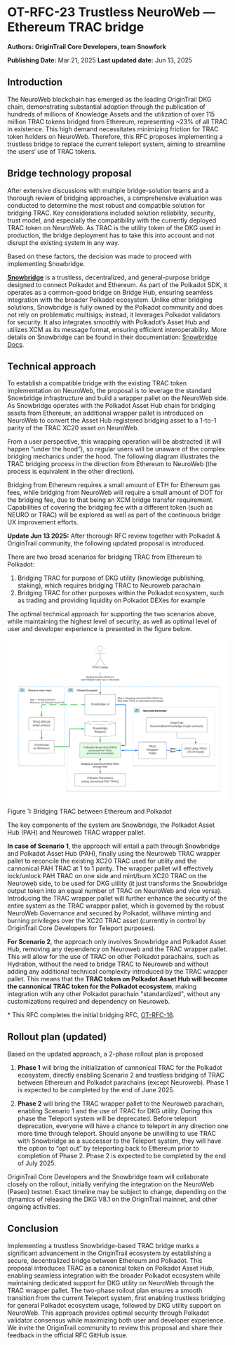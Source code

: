 # OT-RFC-23 Trustless NeuroWeb — Ethereum TRAC bridge

**Authors: OriginTrail Core Developers, team Snowfork**

**Publishing Date:** Mar 21, 2025
**Last updated date:** Jun 13, 2025

## **Introduction**

The NeuroWeb blockchain has emerged as the leading OriginTrail DKG chain, demonstrating substantial adoption through the publication of hundreds of millions of Knowledge Assets and the utilization of over 115 million TRAC tokens bridged from Ethereum, representing \~23% of all TRAC in existence. This high demand necessitates minimizing friction for TRAC token holders on NeuroWeb. Therefore, this RFC proposes implementing a trustless bridge to replace the current teleport system, aiming to streamline the users‘ use of TRAC tokens.

## **Bridge technology proposal**

After extensive discussions with multiple bridge-solution teams and a thorough review of bridging approaches, a comprehensive evaluation was conducted to determine the most robust and compatible solution for bridging TRAC. Key considerations included solution reliability, security, trust model, and especially the compatibility with the currently deployed TRAC token on NeuroWeb. As TRAC is the utility token of the DKG used in production, the bridge deployment has to take this into account and not disrupt the existing system in any way. 

Based on these factors, the decision was made to proceed with implementing Snowbridge.

[**Snowbridge**](https://app.snowbridge.network/) is a trustless, decentralized, and general-purpose bridge designed to connect Polkadot and Ethereum. As part of the Polkadot SDK, it operates as a common-good bridge on Bridge Hub, ensuring seamless integration with the broader Polkadot ecosystem. Unlike other bridging solutions, Snowbridge is fully owned by the Polkadot community and does not rely on problematic multisigs; instead, it leverages Polkadot validators for security. It also integrates smoothly with Polkadot’s Asset Hub and utilizes XCM as its message format, ensuring efficient interoperability. More details on Snowbridge can be found in their documentation: [Snowbridge Docs](https://docs.snowbridge.network/).

## **Technical approach**

To establish a compatible bridge with the existing TRAC token implementation on NeuroWeb, the proposal is to leverage the standard Snowbridge infrastructure and build a wrapper pallet on the NeuroWeb side. As Snowbridge operates with the Polkadot Asset Hub chain for bridging assets from Ethereum, an additional wrapper pallet is introduced on NeuroWeb to convert the Asset Hub registered bridging asset to a 1-to-1 parity of the TRAC XC20 asset on NeuroWeb. 

From a user perspective, this wrapping operation will be abstracted (it will happen “under the hood”), so regular users will be unaware of the complex bridging mechanics under the hood. The following diagram illustrates the TRAC bridging process in the direction from Ethereum to NeuroWeb (the process is equivalent in the other direction).

Bridging from Ethereum requires a small amount of ETH for Ethereum gas fees, while bridging from NeuroWeb will require a small amount of DOT for the bridging fee, due to that being an XCM bridge transfer requirement. Capabilities of covering the bridging fee with a different token (such as NEURO or TRAC) will be explored as well as part of the continuous bridge UX improvement efforts.


**Update Jun 13 2025:** After thorough RFC review together with Polkadot & OriginTrail community, the following updated proposal is introduced.

There are two broad scenarios for bridging TRAC from Ethereum to Polkadot:

1. Bridging TRAC for purpose of DKG utility (knowledge publishing, staking), which requires bridging TRAC to Neuroweb parachain
2. Bridging TRAC for other purposes within the Polkadot ecosystem, such as trading and providing liquidity on Polkadot DEXes for example

The optimal technical approach for supporting the two scenarios above, while maintaining the highest level of security, as well as optimal level of user and developer experience is presented in the figure below.

![OT-RFC-23 Figure 1](https://github.com/OriginTrail/OT-RFC-repository/blob/ot-rfc-23/RFCs/OT-RFC-23-Trustless_Neuroweb_-_Ethereum_TRAC_bridge/ot-rfc-23-figure-1-updated.png?raw=true)

Figure 1: Bridging TRAC between Ethereum and Polkadot

The key components of the system are Snowbridge, the Polkadot Asset Hub (PAH) and Neuroweb TRAC wrapper pallet. 

**In case of Scenario 1**, the approach will entail a path through Snowbridge and Polkadot Asset Hub (PAH), finally using the Neuroweb TRAC wrapper pallet to reconcile the existing XC20 TRAC used for utility and the cannonical PAH TRAC at 1 to 1 parity. The wrapper pallet will effectively lock/unlock PAH TRAC on one side and mint/burn XC20 TRAC on the Neuroweb side, to be used for DKG utility (it just transforms the Snowbridge output token into an equal number of TRAC on NeuroWeb and vice versa). Introducing the TRAC wrapper pallet will further enhance the security of the entire system as the TRAC wrapper pallet, which is governed by the robust NeuroWeb Governance and secured by Polkadot, willhave minting and burning privileges over the XC20 TRAC asset (currently in control by OriginTrail Core Developers for Teleport purposes).

**For Scenario 2**, the approach only involves Snowbridge and Polkadot Asset Hub, removing any dependency on Neuroweb and the TRAC wrapper pallet. This will allow for the use of TRAC on other Polkadot parachains, such as Hydration, without the need to bridge TRAC to Neuroweb and without adding any additional technical complexity introduced by the TRAC wrapper pallet. This means that the **TRAC token on Polkadot Asset Hub will become the cannonical TRAC token for the Polkadot ecosystem**, making integration wtih any other Polkadot parachain "standardized", without any customizations required and dependency on Neuroweb.



\* This RFC completes the initial bridging RFC, [OT-RFC-16](https://github.com/OriginTrail/OT-RFC-repository/tree/main/RFCs/OT-RFC-16-Parachain-Bridges-Implementation).

## **Rollout plan (updated)**

Based on the updated approach, a 2-phase rollout plan is proposed

1. **Phase 1** will bring the initialization of cannonical TRAC for the Polkadot ecosystem, directly enabling Scenario 2 and trustless bridging of TRAC between Ethereum and Polkadot parachains (except Neuroweb). Phase 1 is expected to be completed by the end of June 2025.

2. **Phase 2** will bring the TRAC wrapper pallet to the Neuroweb parachain, enabling Scenario 1 and the use of TRAC for DKG utility. During this phase the Teleport system will be deprecated. Before teleport deprecation, everyone will have a chance to teleport in any direction one more time through teleport. Should anyone be unwilling to use TRAC with Snowbridge as a successor to the Teleport system, they will have the option to “opt out” by teleporting back to Ethereum prior to completion of Phase 2. Phase 2 is expected to be completed by the end of July 2025.

OriginTrail Core Developers and the Snowbridge team will collaborate closely on the rollout, initially verifying the integration on the NeuroWeb (Paseo) testnet. Exact timeline may be subject to change, depending on the dynamics of releasing the DKG V8.1 on the OriginTrail mainnet, and other ongoing activities. 

## **Conclusion**

Implementing a trustless Snowbridge-based TRAC bridge marks a significant advancement in the OriginTrail ecosystem by establishing a secure, decentralized bridge between Ethereum and Polkadot. This proposal introduces TRAC as a canonical token on Polkadot Asset Hub, enabling seamless integration with the broader Polkadot ecosystem while maintaining dedicated support for DKG utility on NeuroWeb through the TRAC wrapper pallet. The two-phase rollout plan ensures a smooth transition from the current Teleport system, first enabling trustless bridging for general Polkadot ecosystem usage, followed by DKG utility support on NeuroWeb. This approach provides optimal security through Polkadot validator consensus while maximizing both user and developer experience. We invite the OriginTrail community to review this proposal and share their feedback in the official RFC GitHub issue.
